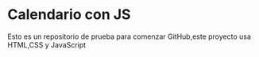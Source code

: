 # Calendario con JS

Esto es un repositorio de prueba para comenzar GitHub,este proyecto usa HTML,CSS y JavaScript
